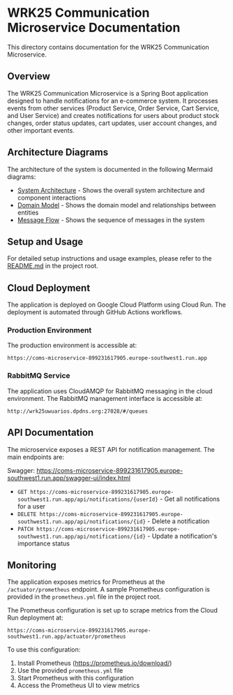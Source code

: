 # WRK25 Communication Microservice Documentation

This directory contains documentation for the WRK25 Communication Microservice.

## Overview

The WRK25 Communication Microservice is a Spring Boot application designed to handle notifications for an e-commerce system. It processes events from other services (Product Service, Order Service, Cart Service, and User Service) and creates notifications for users about product stock changes, order status updates, cart updates, user account changes, and other important events.

## Architecture Diagrams

The architecture of the system is documented in the following Mermaid diagrams:

- [System Architecture](system-architecture.mmd) - Shows the overall system architecture and component interactions
- [Domain Model](domain-model.mmd) - Shows the domain model and relationships between entities
- [Message Flow](message-flow.mmd) - Shows the sequence of messages in the system

## Setup and Usage

For detailed setup instructions and usage examples, please refer to the [README.md](../README.md) in the project root.

## Cloud Deployment

The application is deployed on Google Cloud Platform using Cloud Run. The deployment is automated through GitHub Actions workflows.

### Production Environment
The production environment is accessible at:
```
https://coms-microservice-899231617905.europe-southwest1.run.app
```

### RabbitMQ Service
The application uses CloudAMQP for RabbitMQ messaging in the cloud environment. The RabbitMQ management interface is accessible at:
```
http://wrk25uwuarios.dpdns.org:27028/#/queues
```

## API Documentation

The microservice exposes a REST API for notification management. The main endpoints are:

Swagger: https://coms-microservice-899231617905.europe-southwest1.run.app/swagger-ui/index.html

- `GET https://coms-microservice-899231617905.europe-southwest1.run.app/api/notifications/{userId}` - Get all notifications for a user
- `DELETE https://coms-microservice-899231617905.europe-southwest1.run.app/api/notifications/{id}` - Delete a notification
- `PATCH https://coms-microservice-899231617905.europe-southwest1.run.app/api/notifications/{id}` - Update a notification's importance status

## Monitoring

The application exposes metrics for Prometheus at the `/actuator/prometheus` endpoint. A sample Prometheus configuration is provided in the `prometheus.yml` file in the project root.

The Prometheus configuration is set up to scrape metrics from the Cloud Run deployment at:
```
https://coms-microservice-899231617905.europe-southwest1.run.app/actuator/prometheus
```

To use this configuration:
1. Install Prometheus (https://prometheus.io/download/)
2. Use the provided `prometheus.yml` file
3. Start Prometheus with this configuration
4. Access the Prometheus UI to view metrics
